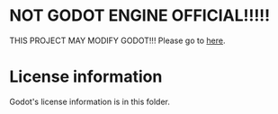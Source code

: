 # NOT GODOT ENGINE OFFICIAL!!!!!
THIS PROJECT MAY MODIFY GODOT!!!
Please go to [here](https://github.com/godotengine/godot).

# License information
Godot's license information is in this folder.
